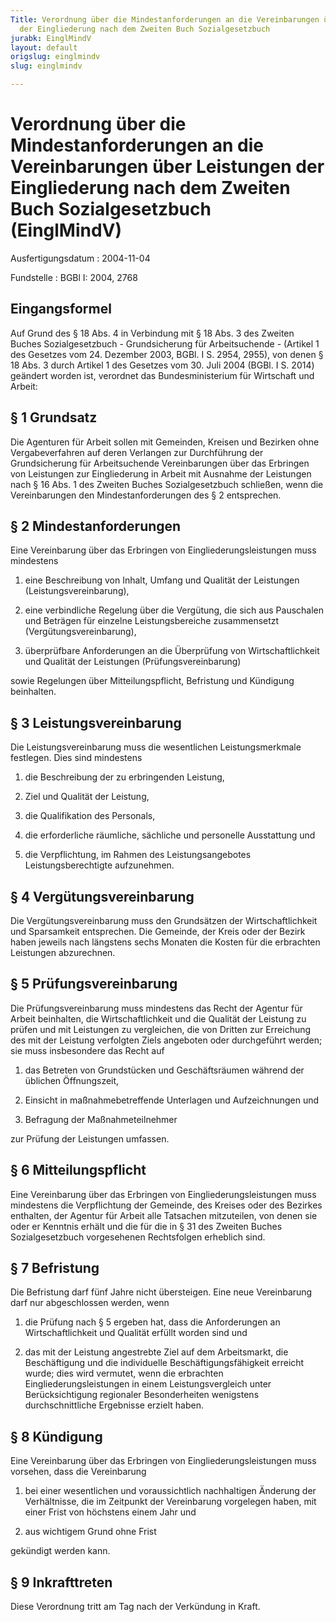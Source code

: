 ```yaml
---
Title: Verordnung über die Mindestanforderungen an die Vereinbarungen über Leistungen
  der Eingliederung nach dem Zweiten Buch Sozialgesetzbuch
jurabk: EinglMindV
layout: default
origslug: einglmindv
slug: einglmindv

---
```


# Verordnung über die Mindestanforderungen an die Vereinbarungen über Leistungen der Eingliederung nach dem Zweiten Buch Sozialgesetzbuch (EinglMindV)

Ausfertigungsdatum
:   2004-11-04

Fundstelle
:   BGBl I: 2004, 2768

## Eingangsformel

Auf Grund des § 18 Abs. 4 in Verbindung mit § 18 Abs. 3 des Zweiten
Buches Sozialgesetzbuch - Grundsicherung für Arbeitsuchende - (Artikel
1 des Gesetzes vom 24. Dezember 2003, BGBl. I S. 2954, 2955), von
denen § 18 Abs. 3 durch Artikel 1 des Gesetzes vom 30. Juli 2004
(BGBl. I S. 2014) geändert worden ist, verordnet das Bundesministerium
für Wirtschaft und Arbeit:

## § 1 Grundsatz

Die Agenturen für Arbeit sollen mit Gemeinden, Kreisen und Bezirken
ohne Vergabeverfahren auf deren Verlangen zur Durchführung der
Grundsicherung für Arbeitsuchende Vereinbarungen über das Erbringen
von Leistungen zur Eingliederung in Arbeit mit Ausnahme der Leistungen
nach § 16 Abs. 1 des Zweiten Buches Sozialgesetzbuch schließen, wenn
die Vereinbarungen den Mindestanforderungen des § 2 entsprechen.

## § 2 Mindestanforderungen

Eine Vereinbarung über das Erbringen von Eingliederungsleistungen muss
mindestens

1.  eine Beschreibung von Inhalt, Umfang und Qualität der Leistungen
    (Leistungsvereinbarung),


2.  eine verbindliche Regelung über die Vergütung, die sich aus Pauschalen
    und Beträgen für einzelne Leistungsbereiche zusammensetzt
    (Vergütungsvereinbarung),


3.  überprüfbare Anforderungen an die Überprüfung von Wirtschaftlichkeit
    und Qualität der Leistungen (Prüfungsvereinbarung)



sowie Regelungen über Mitteilungspflicht, Befristung und Kündigung
beinhalten.

## § 3 Leistungsvereinbarung

Die Leistungsvereinbarung muss die wesentlichen Leistungsmerkmale
festlegen. Dies sind mindestens

1.  die Beschreibung der zu erbringenden Leistung,


2.  Ziel und Qualität der Leistung,


3.  die Qualifikation des Personals,


4.  die erforderliche räumliche, sächliche und personelle Ausstattung und


5.  die Verpflichtung, im Rahmen des Leistungsangebotes
    Leistungsberechtigte aufzunehmen.

## § 4 Vergütungsvereinbarung

Die Vergütungsvereinbarung muss den Grundsätzen der Wirtschaftlichkeit
und Sparsamkeit entsprechen. Die Gemeinde, der Kreis oder der Bezirk
haben jeweils nach längstens sechs Monaten die Kosten für die
erbrachten Leistungen abzurechnen.

## § 5 Prüfungsvereinbarung

Die Prüfungsvereinbarung muss mindestens das Recht der Agentur für
Arbeit beinhalten, die Wirtschaftlichkeit und die Qualität der
Leistung zu prüfen und mit Leistungen zu vergleichen, die von Dritten
zur Erreichung des mit der Leistung verfolgten Ziels angeboten oder
durchgeführt werden; sie muss insbesondere das Recht auf

1.  das Betreten von Grundstücken und Geschäftsräumen während der üblichen
    Öffnungszeit,


2.  Einsicht in maßnahmebetreffende Unterlagen und Aufzeichnungen und


3.  Befragung der Maßnahmeteilnehmer



zur Prüfung der Leistungen umfassen.

## § 6 Mitteilungspflicht

Eine Vereinbarung über das Erbringen von Eingliederungsleistungen muss
mindestens die Verpflichtung der Gemeinde, des Kreises oder des
Bezirkes enthalten, der Agentur für Arbeit alle Tatsachen mitzuteilen,
von denen sie oder er Kenntnis erhält und die für die in § 31 des
Zweiten Buches Sozialgesetzbuch vorgesehenen Rechtsfolgen erheblich
sind.

## § 7 Befristung

Die Befristung darf fünf Jahre nicht übersteigen. Eine neue
Vereinbarung darf nur abgeschlossen werden, wenn

1.  die Prüfung nach § 5 ergeben hat, dass die Anforderungen an
    Wirtschaftlichkeit und Qualität erfüllt worden sind und


2.  das mit der Leistung angestrebte Ziel auf dem Arbeitsmarkt, die
    Beschäftigung und die individuelle Beschäftigungsfähigkeit erreicht
    wurde; dies wird vermutet, wenn die erbrachten
    Eingliederungsleistungen in einem Leistungsvergleich unter
    Berücksichtigung regionaler Besonderheiten wenigstens
    durchschnittliche Ergebnisse erzielt haben.

## § 8 Kündigung

Eine Vereinbarung über das Erbringen von Eingliederungsleistungen muss
vorsehen, dass die Vereinbarung

1.  bei einer wesentlichen und voraussichtlich nachhaltigen Änderung der
    Verhältnisse, die im Zeitpunkt der Vereinbarung vorgelegen haben, mit
    einer Frist von höchstens einem Jahr und


2.  aus wichtigem Grund ohne Frist



gekündigt werden kann.

## § 9 Inkrafttreten

Diese Verordnung tritt am Tag nach der Verkündung in Kraft.

